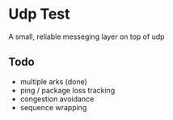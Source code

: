 # Udp Test
A small, reliable messeging layer on top of udp

## Todo
- multiple arks (done)
- ping / package loss tracking
- congestion avoidance
- sequence wrapping
